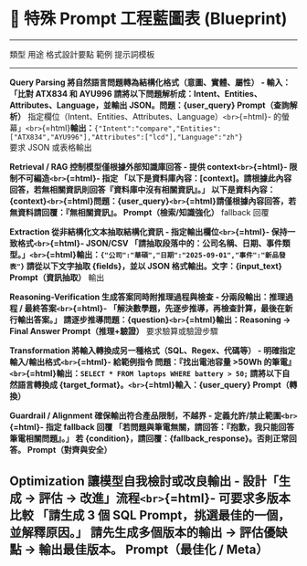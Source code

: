 # 🔑 特殊 Prompt 工程藍圖表 (Blueprint)

  ----------------------------------------------------------------------------------------------------------------------------------------------------------------------------------------------------------------------------------------------------------------------------------------------------------------------------------------------------------------------------------------------------------
  類型                        用途                                               格式設計要點                                                       範例                                                                                                                           提示詞模板
  --------------------------- -------------------------------------------------- ------------------------------------------------------------------ ------------------------------------------------------------------------------------------------------------------------------ -------------------------------------------------------------------------------------------------------------------------
  **Query Parsing             將自然語言問題轉為結構化格式（意圖、實體、屬性）   \-                                                                 **輸入：**「比對 ATX834 和 AYU996                                                                                              請將以下問題解析成：Intent、Entities、Attributes、Language，並輸出 JSON。問題：{user_query}
  Prompt（查詢解析）**                                                           指定欄位（Intent、Entities、Attributes、Language）`<br>`{=html}-   的螢幕」`<br>`{=html}**輸出：**`{"Intent":"compare","Entities":["ATX834","AYU996"],"Attributes":["lcd"],"Language":"zh"}`      
                                                                                 要求 JSON 或表格輸出                                                                                                                                                                              

  **Retrieval / RAG           控制模型僅根據外部知識庫回答                       \- 提供 context`<br>`{=html}- 限制不可編造`<br>`{=html}- 指定      「以下是資料庫內容：\[context\]。請根據此內容回答，若無相關資訊則回答『資料庫中沒有相關資訊』。」                              以下是資料內容：{context}`<br>`{=html}問題：{user_query}`<br>`{=html}請僅根據內容回答，若無資料請回覆：『無相關資訊』。
  Prompt（檢索/知識強化）**                                                      fallback 回覆                                                                                                                                                                                     

  **Extraction                從非結構化文本抽取結構化資訊                       \- 指定輸出欄位`<br>`{=html}- 保持一致格式`<br>`{=html}- JSON/CSV  「請抽取段落中的：公司名稱、日期、事件類型。」`<br>`{=html}**輸出：**`{"公司":"華碩","日期":"2025-09-01","事件":"新品發表"}`   請從以下文字抽取 {fields}，並以 JSON 格式輸出。文字：{input_text}
  Prompt（資訊抽取）**                                                           輸出                                                                                                                                                                                              

  **Reasoning-Verification    生成答案同時附推理過程與檢查                       \- 分兩段輸出：推理過程 / 最終答案`<br>`{=html}-                   「解決數學題，先逐步推導，再檢查計算，最後在新行輸出答案。」                                                                   請逐步推導問題：{question}`<br>`{=html}輸出：Reasoning → Final Answer
  Prompt（推理+驗證）**                                                          要求驗算或驗證步驟                                                                                                                                                                                

  **Transformation            將輸入轉換成另一種格式（SQL、Regex、代碼等）       \- 明確指定輸入/輸出格式`<br>`{=html}- 給範例指令                  問題：『找出電池容量 \>50Wh 的筆電』`<br>`{=html}**輸出：**`SELECT * FROM laptops WHERE battery > 50;`                         請將以下自然語言轉換成 {target_format}。`<br>`{=html}輸入：{user_query}
  Prompt（轉換）**                                                                                                                                                                                                                                                                 

  **Guardrail / Alignment     確保輸出符合產品限制，不越界                       \- 定義允許/禁止範圍`<br>`{=html}- 指定 fallback 回覆              「若問題與筆電無關，請回答：『抱歉，我只能回答筆電相關問題』。」                                                               若 {condition}，請回覆：{fallback_response}。否則正常回答。
  Prompt（對齊與安全）**                                                                                                                                                                                                                                                           

  **Optimization              讓模型自我檢討或改良輸出                           \- 設計「生成 → 評估 → 改進」流程`<br>`{=html}- 可要求多版本比較   「請生成 3 個 SQL Prompt，挑選最佳的一個，並解釋原因。」                                                                       請先生成多個版本的輸出 → 評估優缺點 → 輸出最佳版本。
  Prompt（最佳化 / Meta）**                                                                                                                                                                                                                                                        
  ----------------------------------------------------------------------------------------------------------------------------------------------------------------------------------------------------------------------------------------------------------------------------------------------------------------------------------------------------------------------------------------------------------
